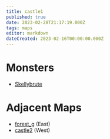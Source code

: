 ```yaml
---
title: castle1
published: true
date: 2023-02-28T21:17:19.000Z
tags: maps
editor: markdown
dateCreated: 2023-02-16T00:00:00.000Z
---
```



# Monsters
 * [Skellybrute](/monsters/skellybrute)

# Adjacent Maps
 * [forest_g](/maps/forest_g) (East)
 * [castle2](/maps/castle2) (West)
